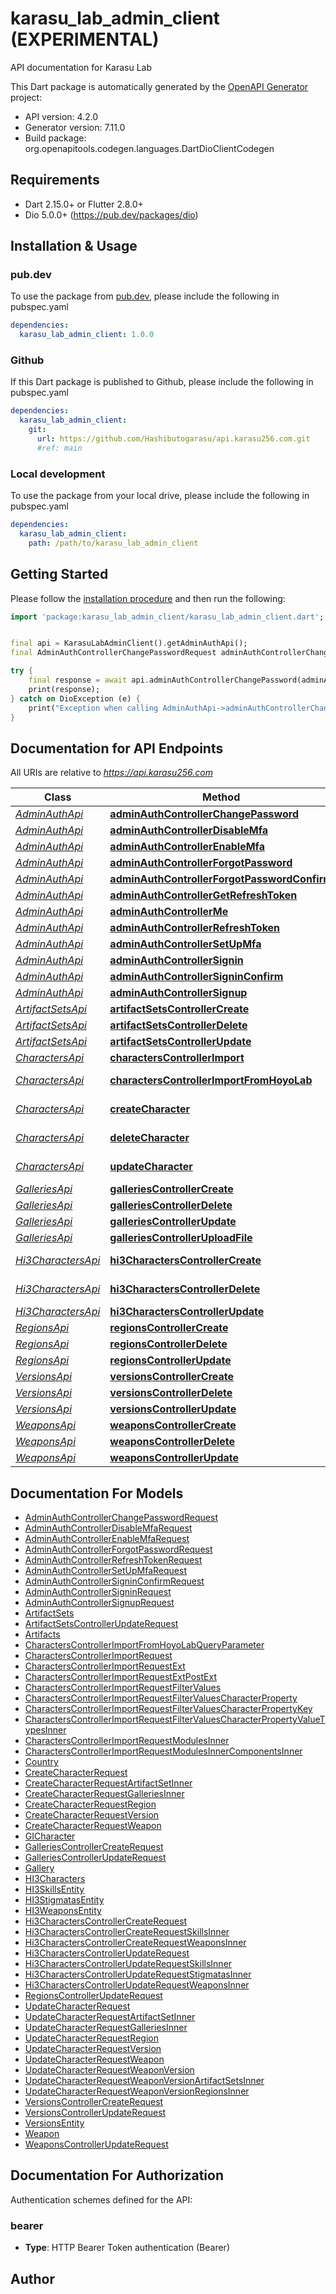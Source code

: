 # karasu_lab_admin_client (EXPERIMENTAL)
API documentation for Karasu Lab

This Dart package is automatically generated by the [OpenAPI Generator](https://openapi-generator.tech) project:

- API version: 4.2.0
- Generator version: 7.11.0
- Build package: org.openapitools.codegen.languages.DartDioClientCodegen

## Requirements

* Dart 2.15.0+ or Flutter 2.8.0+
* Dio 5.0.0+ (https://pub.dev/packages/dio)

## Installation & Usage

### pub.dev
To use the package from [pub.dev](https://pub.dev), please include the following in pubspec.yaml
```yaml
dependencies:
  karasu_lab_admin_client: 1.0.0
```

### Github
If this Dart package is published to Github, please include the following in pubspec.yaml
```yaml
dependencies:
  karasu_lab_admin_client:
    git:
      url: https://github.com/Hashibutogarasu/api.karasu256.com.git
      #ref: main
```

### Local development
To use the package from your local drive, please include the following in pubspec.yaml
```yaml
dependencies:
  karasu_lab_admin_client:
    path: /path/to/karasu_lab_admin_client
```

## Getting Started

Please follow the [installation procedure](#installation--usage) and then run the following:

```dart
import 'package:karasu_lab_admin_client/karasu_lab_admin_client.dart';


final api = KarasuLabAdminClient().getAdminAuthApi();
final AdminAuthControllerChangePasswordRequest adminAuthControllerChangePasswordRequest = ; // AdminAuthControllerChangePasswordRequest | 

try {
    final response = await api.adminAuthControllerChangePassword(adminAuthControllerChangePasswordRequest);
    print(response);
} catch on DioException (e) {
    print("Exception when calling AdminAuthApi->adminAuthControllerChangePassword: $e\n");
}

```

## Documentation for API Endpoints

All URIs are relative to *https://api.karasu256.com*

Class | Method | HTTP request | Description
------------ | ------------- | ------------- | -------------
[*AdminAuthApi*](doc/AdminAuthApi.md) | [**adminAuthControllerChangePassword**](doc/AdminAuthApi.md#adminauthcontrollerchangepassword) | **POST** /auth/admin/change-password | 
[*AdminAuthApi*](doc/AdminAuthApi.md) | [**adminAuthControllerDisableMfa**](doc/AdminAuthApi.md#adminauthcontrollerdisablemfa) | **POST** /auth/admin/mfa/disable | 
[*AdminAuthApi*](doc/AdminAuthApi.md) | [**adminAuthControllerEnableMfa**](doc/AdminAuthApi.md#adminauthcontrollerenablemfa) | **POST** /auth/admin/mfa/enable | 
[*AdminAuthApi*](doc/AdminAuthApi.md) | [**adminAuthControllerForgotPassword**](doc/AdminAuthApi.md#adminauthcontrollerforgotpassword) | **POST** /auth/admin/forgot-password | 
[*AdminAuthApi*](doc/AdminAuthApi.md) | [**adminAuthControllerForgotPasswordConfirm**](doc/AdminAuthApi.md#adminauthcontrollerforgotpasswordconfirm) | **POST** /auth/admin/forgot-password/confirm | 
[*AdminAuthApi*](doc/AdminAuthApi.md) | [**adminAuthControllerGetRefreshToken**](doc/AdminAuthApi.md#adminauthcontrollergetrefreshtoken) | **POST** /auth/admin/get-refresh-token | 
[*AdminAuthApi*](doc/AdminAuthApi.md) | [**adminAuthControllerMe**](doc/AdminAuthApi.md#adminauthcontrollerme) | **GET** /auth/admin | 
[*AdminAuthApi*](doc/AdminAuthApi.md) | [**adminAuthControllerRefreshToken**](doc/AdminAuthApi.md#adminauthcontrollerrefreshtoken) | **POST** /auth/admin/refresh-token | 
[*AdminAuthApi*](doc/AdminAuthApi.md) | [**adminAuthControllerSetUpMfa**](doc/AdminAuthApi.md#adminauthcontrollersetupmfa) | **POST** /auth/admin/mfa/set-up | 
[*AdminAuthApi*](doc/AdminAuthApi.md) | [**adminAuthControllerSignin**](doc/AdminAuthApi.md#adminauthcontrollersignin) | **POST** /auth/admin/sign-in | 
[*AdminAuthApi*](doc/AdminAuthApi.md) | [**adminAuthControllerSigninConfirm**](doc/AdminAuthApi.md#adminauthcontrollersigninconfirm) | **POST** /auth/admin/sign-up/confirm | 
[*AdminAuthApi*](doc/AdminAuthApi.md) | [**adminAuthControllerSignup**](doc/AdminAuthApi.md#adminauthcontrollersignup) | **POST** /auth/admin/sign-up | 
[*ArtifactSetsApi*](doc/ArtifactSetsApi.md) | [**artifactSetsControllerCreate**](doc/ArtifactSetsApi.md#artifactsetscontrollercreate) | **POST** /wiki/genshin/admin/artifact-sets | 
[*ArtifactSetsApi*](doc/ArtifactSetsApi.md) | [**artifactSetsControllerDelete**](doc/ArtifactSetsApi.md#artifactsetscontrollerdelete) | **DELETE** /wiki/genshin/admin/artifact-sets/id | 
[*ArtifactSetsApi*](doc/ArtifactSetsApi.md) | [**artifactSetsControllerUpdate**](doc/ArtifactSetsApi.md#artifactsetscontrollerupdate) | **PUT** /wiki/genshin/admin/artifact-sets | 
[*CharactersApi*](doc/CharactersApi.md) | [**charactersControllerImport**](doc/CharactersApi.md#characterscontrollerimport) | **POST** /wiki/genshin/admin/characters/import | 
[*CharactersApi*](doc/CharactersApi.md) | [**charactersControllerImportFromHoyoLab**](doc/CharactersApi.md#characterscontrollerimportfromhoyolab) | **POST** /wiki/genshin/admin/characters/importFromHoyoLab | 
[*CharactersApi*](doc/CharactersApi.md) | [**createCharacter**](doc/CharactersApi.md#createcharacter) | **POST** /wiki/genshin/admin/characters | Create character
[*CharactersApi*](doc/CharactersApi.md) | [**deleteCharacter**](doc/CharactersApi.md#deletecharacter) | **DELETE** /wiki/genshin/admin/characters/{id} | Delete character
[*CharactersApi*](doc/CharactersApi.md) | [**updateCharacter**](doc/CharactersApi.md#updatecharacter) | **PUT** /wiki/genshin/admin/characters | Update character
[*GalleriesApi*](doc/GalleriesApi.md) | [**galleriesControllerCreate**](doc/GalleriesApi.md#galleriescontrollercreate) | **POST** /wiki/admin/galleries | 
[*GalleriesApi*](doc/GalleriesApi.md) | [**galleriesControllerDelete**](doc/GalleriesApi.md#galleriescontrollerdelete) | **DELETE** /wiki/admin/galleries/{id} | 
[*GalleriesApi*](doc/GalleriesApi.md) | [**galleriesControllerUpdate**](doc/GalleriesApi.md#galleriescontrollerupdate) | **PUT** /wiki/admin/galleries | 
[*GalleriesApi*](doc/GalleriesApi.md) | [**galleriesControllerUploadFile**](doc/GalleriesApi.md#galleriescontrolleruploadfile) | **POST** /wiki/admin/galleries/upload | 
[*Hi3CharactersApi*](doc/Hi3CharactersApi.md) | [**hi3CharactersControllerCreate**](doc/Hi3CharactersApi.md#hi3characterscontrollercreate) | **POST** /wiki/honkai_impact_3rd/admin/hi3_characters | 
[*Hi3CharactersApi*](doc/Hi3CharactersApi.md) | [**hi3CharactersControllerDelete**](doc/Hi3CharactersApi.md#hi3characterscontrollerdelete) | **DELETE** /wiki/honkai_impact_3rd/admin/hi3_characters/{id} | 
[*Hi3CharactersApi*](doc/Hi3CharactersApi.md) | [**hi3CharactersControllerUpdate**](doc/Hi3CharactersApi.md#hi3characterscontrollerupdate) | **PUT** /wiki/honkai_impact_3rd/admin/hi3_characters | 
[*RegionsApi*](doc/RegionsApi.md) | [**regionsControllerCreate**](doc/RegionsApi.md#regionscontrollercreate) | **POST** /wiki/genshin/admin/regions | 
[*RegionsApi*](doc/RegionsApi.md) | [**regionsControllerDelete**](doc/RegionsApi.md#regionscontrollerdelete) | **DELETE** /wiki/genshin/admin/regions/id | 
[*RegionsApi*](doc/RegionsApi.md) | [**regionsControllerUpdate**](doc/RegionsApi.md#regionscontrollerupdate) | **PUT** /wiki/genshin/admin/regions | 
[*VersionsApi*](doc/VersionsApi.md) | [**versionsControllerCreate**](doc/VersionsApi.md#versionscontrollercreate) | **POST** /wiki/genshin/admin/versions | 
[*VersionsApi*](doc/VersionsApi.md) | [**versionsControllerDelete**](doc/VersionsApi.md#versionscontrollerdelete) | **DELETE** /wiki/genshin/admin/versions/id | 
[*VersionsApi*](doc/VersionsApi.md) | [**versionsControllerUpdate**](doc/VersionsApi.md#versionscontrollerupdate) | **PUT** /wiki/genshin/admin/versions | 
[*WeaponsApi*](doc/WeaponsApi.md) | [**weaponsControllerCreate**](doc/WeaponsApi.md#weaponscontrollercreate) | **POST** /wiki/genshin/admin/weapons | 
[*WeaponsApi*](doc/WeaponsApi.md) | [**weaponsControllerDelete**](doc/WeaponsApi.md#weaponscontrollerdelete) | **DELETE** /wiki/genshin/admin/weapons/{id} | 
[*WeaponsApi*](doc/WeaponsApi.md) | [**weaponsControllerUpdate**](doc/WeaponsApi.md#weaponscontrollerupdate) | **PUT** /wiki/genshin/admin/weapons | 


## Documentation For Models

 - [AdminAuthControllerChangePasswordRequest](doc/AdminAuthControllerChangePasswordRequest.md)
 - [AdminAuthControllerDisableMfaRequest](doc/AdminAuthControllerDisableMfaRequest.md)
 - [AdminAuthControllerEnableMfaRequest](doc/AdminAuthControllerEnableMfaRequest.md)
 - [AdminAuthControllerForgotPasswordRequest](doc/AdminAuthControllerForgotPasswordRequest.md)
 - [AdminAuthControllerRefreshTokenRequest](doc/AdminAuthControllerRefreshTokenRequest.md)
 - [AdminAuthControllerSetUpMfaRequest](doc/AdminAuthControllerSetUpMfaRequest.md)
 - [AdminAuthControllerSigninConfirmRequest](doc/AdminAuthControllerSigninConfirmRequest.md)
 - [AdminAuthControllerSigninRequest](doc/AdminAuthControllerSigninRequest.md)
 - [AdminAuthControllerSignupRequest](doc/AdminAuthControllerSignupRequest.md)
 - [ArtifactSets](doc/ArtifactSets.md)
 - [ArtifactSetsControllerUpdateRequest](doc/ArtifactSetsControllerUpdateRequest.md)
 - [Artifacts](doc/Artifacts.md)
 - [CharactersControllerImportFromHoyoLabQueryParameter](doc/CharactersControllerImportFromHoyoLabQueryParameter.md)
 - [CharactersControllerImportRequest](doc/CharactersControllerImportRequest.md)
 - [CharactersControllerImportRequestExt](doc/CharactersControllerImportRequestExt.md)
 - [CharactersControllerImportRequestExtPostExt](doc/CharactersControllerImportRequestExtPostExt.md)
 - [CharactersControllerImportRequestFilterValues](doc/CharactersControllerImportRequestFilterValues.md)
 - [CharactersControllerImportRequestFilterValuesCharacterProperty](doc/CharactersControllerImportRequestFilterValuesCharacterProperty.md)
 - [CharactersControllerImportRequestFilterValuesCharacterPropertyKey](doc/CharactersControllerImportRequestFilterValuesCharacterPropertyKey.md)
 - [CharactersControllerImportRequestFilterValuesCharacterPropertyValueTypesInner](doc/CharactersControllerImportRequestFilterValuesCharacterPropertyValueTypesInner.md)
 - [CharactersControllerImportRequestModulesInner](doc/CharactersControllerImportRequestModulesInner.md)
 - [CharactersControllerImportRequestModulesInnerComponentsInner](doc/CharactersControllerImportRequestModulesInnerComponentsInner.md)
 - [Country](doc/Country.md)
 - [CreateCharacterRequest](doc/CreateCharacterRequest.md)
 - [CreateCharacterRequestArtifactSetInner](doc/CreateCharacterRequestArtifactSetInner.md)
 - [CreateCharacterRequestGalleriesInner](doc/CreateCharacterRequestGalleriesInner.md)
 - [CreateCharacterRequestRegion](doc/CreateCharacterRequestRegion.md)
 - [CreateCharacterRequestVersion](doc/CreateCharacterRequestVersion.md)
 - [CreateCharacterRequestWeapon](doc/CreateCharacterRequestWeapon.md)
 - [GICharacter](doc/GICharacter.md)
 - [GalleriesControllerCreateRequest](doc/GalleriesControllerCreateRequest.md)
 - [GalleriesControllerUpdateRequest](doc/GalleriesControllerUpdateRequest.md)
 - [Gallery](doc/Gallery.md)
 - [HI3Characters](doc/HI3Characters.md)
 - [HI3SkillsEntity](doc/HI3SkillsEntity.md)
 - [HI3StigmatasEntity](doc/HI3StigmatasEntity.md)
 - [HI3WeaponsEntity](doc/HI3WeaponsEntity.md)
 - [Hi3CharactersControllerCreateRequest](doc/Hi3CharactersControllerCreateRequest.md)
 - [Hi3CharactersControllerCreateRequestSkillsInner](doc/Hi3CharactersControllerCreateRequestSkillsInner.md)
 - [Hi3CharactersControllerCreateRequestWeaponsInner](doc/Hi3CharactersControllerCreateRequestWeaponsInner.md)
 - [Hi3CharactersControllerUpdateRequest](doc/Hi3CharactersControllerUpdateRequest.md)
 - [Hi3CharactersControllerUpdateRequestSkillsInner](doc/Hi3CharactersControllerUpdateRequestSkillsInner.md)
 - [Hi3CharactersControllerUpdateRequestStigmatasInner](doc/Hi3CharactersControllerUpdateRequestStigmatasInner.md)
 - [Hi3CharactersControllerUpdateRequestWeaponsInner](doc/Hi3CharactersControllerUpdateRequestWeaponsInner.md)
 - [RegionsControllerUpdateRequest](doc/RegionsControllerUpdateRequest.md)
 - [UpdateCharacterRequest](doc/UpdateCharacterRequest.md)
 - [UpdateCharacterRequestArtifactSetInner](doc/UpdateCharacterRequestArtifactSetInner.md)
 - [UpdateCharacterRequestGalleriesInner](doc/UpdateCharacterRequestGalleriesInner.md)
 - [UpdateCharacterRequestRegion](doc/UpdateCharacterRequestRegion.md)
 - [UpdateCharacterRequestVersion](doc/UpdateCharacterRequestVersion.md)
 - [UpdateCharacterRequestWeapon](doc/UpdateCharacterRequestWeapon.md)
 - [UpdateCharacterRequestWeaponVersion](doc/UpdateCharacterRequestWeaponVersion.md)
 - [UpdateCharacterRequestWeaponVersionArtifactSetsInner](doc/UpdateCharacterRequestWeaponVersionArtifactSetsInner.md)
 - [UpdateCharacterRequestWeaponVersionRegionsInner](doc/UpdateCharacterRequestWeaponVersionRegionsInner.md)
 - [VersionsControllerCreateRequest](doc/VersionsControllerCreateRequest.md)
 - [VersionsControllerUpdateRequest](doc/VersionsControllerUpdateRequest.md)
 - [VersionsEntity](doc/VersionsEntity.md)
 - [Weapon](doc/Weapon.md)
 - [WeaponsControllerUpdateRequest](doc/WeaponsControllerUpdateRequest.md)


## Documentation For Authorization


Authentication schemes defined for the API:
### bearer

- **Type**: HTTP Bearer Token authentication (Bearer)


## Author



